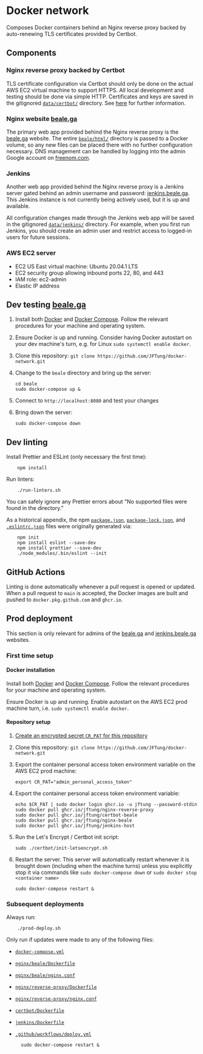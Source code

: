 # Docker network

Composes Docker containers behind an Nginx reverse proxy backed by
auto-renewing TLS certificates provided by Certbot.

## Components

### Nginx reverse proxy backed by Certbot

TLS certificate configuration via Certbot should only be done on the actual AWS
EC2 virtual machine to support HTTPS. All local development and testing should
be done via simple HTTP. Certificates and keys are saved in the gitignored
[`data/certbot/`](data/certbot/) directory. See [here](certbot/certbot.md)
for further information.

### Nginx website [beale.ga](https://beale.ga)

The primary web app provided behind the Nginx reverse proxy is the
[beale.ga](https://beale.ga) website. The entire
[`beale/html/`](beale/html/) directory is passed to a Docker volume, so
any new files can be placed there with no further configuration necessary. DNS
management can be handled by logging into the admin Google account on
[freenom.com](https://freenom.com).

### Jenkins

Another web app provided behind the Nginx reverse proxy is a Jenkins server
gated behind an admin username and password:
[jenkins.beale.ga](https://jenkins.beale.ga). This Jenkins instance is not
currently being actively used, but it is up and available.

All configuration changes made through the Jenkins web app will be saved in the
gitignored [`data/jenkins/`](data/jenkins/) directory. For example, when
you first run Jenkins, you should create an admin user and restrict access to
logged-in users for future sessions.

### AWS EC2 server

- EC2 US East virtual machine: Ubuntu 20.04.1 LTS
- EC2 security group allowing inbound ports 22, 80, and 443
- IAM role: ec2-admin
- Elastic IP address

## Dev testing [beale.ga](https://beale.ga)

1.  Install both [Docker](https://docs.docker.com/get-docker/) and
    [Docker Compose](https://docs.docker.com/compose/install/). Follow the
    relevant procedures for your machine and operating system.

2.  Ensure Docker is up and running. Consider having Docker autostart on your
    dev machine's turn, e.g. for Linux `sudo systemctl enable docker`.

3.  Clone this repository: `git clone https://github.com/JFTung/docker-network.git`

4.  Change to the `beale` directory and bring up the server:

        cd beale
        sudo docker-compose up &

5.  Connect to `http://localhost:8080` and test your changes

6.  Bring down the server:

        sudo docker-compose down

## Dev linting

Install Prettier and ESLint (only necessary the first time):

        npm install

Run linters:

        ./run-linters.sh

You can safely ignore any Prettier errors about "No supported files were found
in the directory."

As a historical appendix, the npm [`package.json`](package.json),
[`package-lock.json`](package-lock.json), and
[`.eslintrc.json`](.eslintrc.json) files were originally generated via:

        npm init
        npm install eslint --save-dev
        npm install prettier --save-dev
        ./node_modules/.bin/eslint --init

## GitHub Actions

Linting is done automatically whenever a pull request is opened or updated.
When a pull request to `main` is accepted, the Docker images are built and
pushed to `docker.pkg.github.com` and `ghcr.io`.

## Prod deployment

This section is only relevant for admins of the [beale.ga](https://beale.ga)
and [jenkins.beale.ga](https://jenkins.beale.ga) websites.

### First time setup

#### Docker installation

Install both [Docker](https://docs.docker.com/get-docker/) and
[Docker Compose](https://docs.docker.com/compose/install/). Follow the relevant
procedures for your machine and operating system.

Ensure Docker is up and running. Enable autostart on the AWS EC2 prod machine
turn, i.e. `sudo systemctl enable docker`.

#### Repository setup

1.  [Create an encrypted secret `CR_PAT` for this repository](https://docs.github.com/en/free-pro-team@latest/actions/reference/encrypted-secrets#creating-encrypted-secrets-for-a-repository)

2.  Clone this repository: `git clone https://github.com/JFTung/docker-network.git`

3.  Export the container personal access token environment variable on the AWS
    EC2 prod machine:

        export CR_PAT="admin_personal_access_token"

4.  Export the container personal access token environment variable:

        echo $CR_PAT | sudo docker login ghcr.io -u jftung --password-stdin
        sudo docker pull ghcr.io/jftung/nginx-reverse-proxy
        sudo docker pull ghcr.io/jftung/certbot-beale
        sudo docker pull ghcr.io/jftung/nginx-beale
        sudo docker pull ghcr.io/jftung/jenkins-host

5.  Run the Let's Encrypt / Certbot init script:

        sudo ./certbot/init-letsencrypt.sh

6.  Restart the server. This server will automatically restart whenever it is
    brought down (including when the machine turns) unless you explicitly stop
    it via commands like `sudo docker-compose down` or `sudo docker stop <container name>`

        sudo docker-compose restart &

### Subsequent deployments

Always run:

        ./prod-deploy.sh

Only run if updates were made to any of the following files:

- [`docker-compose.yml`](docker-compose.yml)
- [`nginx/beale/Dockerfile`](nginx/beale/Dockerfile)
- [`nginx/beale/nginx.conf`](nginx/beale/nginx.conf)
- [`nginx/reverse-proxy/Dockerfile`](nginx/reverse-proxy/Dockerfile)
- [`nginx/reverse-proxy/nginx.conf`](nginx/reverse-proxy/nginx.conf)
- [`certbot/Dockerfile`](certbot/Dockerfile)
- [`jenkins/Dockerfile`](jenkins/Dockerfile)
- [`.github/workflows/deploy.yml`](.github/workflows/deploy.yml)

        sudo docker-compose restart &
